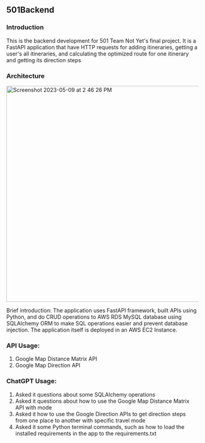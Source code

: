 ## 501Backend

### Introduction
 This is the backend development for 501 Team Not Yet's final project. It is a FastAPI application that have HTTP
 requests for adding itineraries, getting a user's all itineraries, and calculating the optimized route for one 
 itinerary and getting its direction steps
 

### Architecture

<img width="567" alt="Screenshot 2023-05-09 at 2 46 26 PM" src="https://github.com/lianghuanjia/501Backend/assets/36748450/97c139ba-59b2-430b-bdb5-095cd5b5d519">

Brief introduction:
The application uses FastAPI framework, built APIs using Python, and do CRUD operations to AWS RDS MySQL database 
using SQLAlchemy ORM to make SQL operations easier and prevent database injection. The application itself is deployed
in an AWS EC2 Instance.


### API Usage:
1. Google Map Distance Matrix API
2. Google Map Direction API

### ChatGPT Usage:
1. Asked it questions about some SQLAlchemy operations
2. Asked it questions about how to use the Google Map Distance Matrix API with mode
3. Asked it how to use the Google Direction APIs to get direction steps from one place to another with specific travel 
mode
4. Asked it some Python terminal commands, such as how to load the installed requirements in the app to the 
requirements.txt
